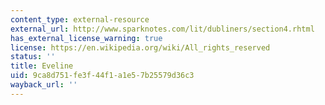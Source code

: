 ```yaml
---
content_type: external-resource
external_url: http://www.sparknotes.com/lit/dubliners/section4.rhtml
has_external_license_warning: true
license: https://en.wikipedia.org/wiki/All_rights_reserved
status: ''
title: Eveline
uid: 9ca8d751-fe3f-44f1-a1e5-7b25579d36c3
wayback_url: ''
---
```

